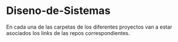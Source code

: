 # Diseno-de-Sistemas

En cada una de las carpetas de los diferentes proyectos van a estar asociados los links de las repos correspondientes.
